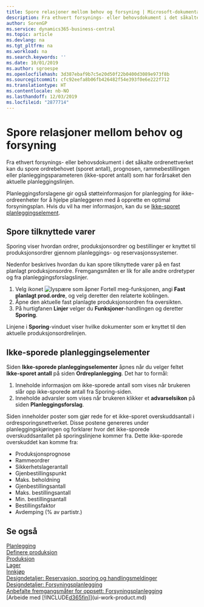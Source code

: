 ```yaml
---
title: Spore relasjoner mellom behov og forsyning | Microsoft-dokumentasjon
description: Fra ethvert forsynings- eller behovsdokument i det såkalte ordrenettverket kan du spore ordrebehovet (sporet antall), prognosen, rammebestillingen eller planleggingsparameteren (ikke-sporet antall) som har forårsaket den aktuelle planleggingslinjen.
author: SorenGP
ms.service: dynamics365-business-central
ms.topic: article
ms.devlang: na
ms.tgt_pltfrm: na
ms.workload: na
ms.search.keywords: ''
ms.date: 10/01/2019
ms.author: sgroespe
ms.openlocfilehash: 3d387ebaf9b7c5e20d50f22b0400d3089e973f8b
ms.sourcegitcommit: cfc92eefa8b06fb426482f54e393f0e6e222f712
ms.translationtype: HT
ms.contentlocale: nb-NO
ms.lasthandoff: 12/03/2019
ms.locfileid: "2877714"
---
```

# <a name="track-relations-between-demand-and-supply"></a>Spore relasjoner mellom behov og forsyning
Fra ethvert forsynings- eller behovsdokument i det såkalte ordrenettverket kan du spore ordrebehovet (sporet antall), prognosen, rammebestillingen eller planleggingsparameteren (ikke-sporet antall) som har forårsaket den aktuelle planleggingslinjen.

Planleggingsforslagene gir også støtteinformasjon for planlegging for ikke-ordreenheter for å hjelpe planleggeren med å opprette en optimal forsyningsplan. Hvis du vil ha mer informasjon, kan du se [Ikke-sporet planleggingselement](production-how-track-demand-supply.md#untracked-planning-elements).

## <a name="to-track-linked-items"></a>Spore tilknyttede varer
Sporing viser hvordan ordrer, produksjonsordrer og bestillinger er knyttet til produksjonsordrer gjennom planleggings- og reservasjonssystemer.

Nedenfor beskrives hvordan du kan spore tilknyttede varer på en fast planlagt produksjonsordre. Fremgangsmåten er lik for alle andre ordretyper og fra planleggingsforslagslinjer.

1. Velg ikonet ![lyspære som åpner Fortell meg-funksjonen](media/ui-search/search_small.png "Fortell hva du vil gjøre"), angi **Fast planlagt prod.ordre**, og velg deretter den relaterte koblingen.
2. Åpne den aktuelle fast planlagte produksjonsordren fra oversikten.
3. På hurtigfanen **Linjer** velger du **Funksjoner**-handlingen og deretter **Sporing**.

Linjene i **Sporing**-vinduet viser hvilke dokumenter som er knyttet til den aktuelle produksjonsordrelinjen.

## <a name="untracked-planning-elements"></a>Ikke-sporede planleggingselementer
Siden **Ikke-sporede planleggingselementer** åpnes når du velger feltet **Ikke-sporet antall** på siden **Ordreplanlegging**. Det har to formål:

1. Inneholde informasjon om ikke-sporede antall som vises når brukeren slår opp ikke-sporede antall fra Sporing-siden.
2. Inneholde advarsler som vises når brukeren klikker et **advarselsikon** på siden **Planleggingsforslag**.

Siden inneholder poster som gjør rede for et ikke-sporet overskuddsantall i ordresporingsnettverket. Disse postene genereres under planleggingskjøringen og forklarer hvor det ikke-sporede overskuddsantallet på sporingslinjene kommer fra. Dette ikke-sporede overskuddet kan komme fra:

- Produksjonsprognose
- Rammeordrer
- Sikkerhetslagerantall
- Gjenbestillingspunkt
- Maks. beholdning
- Gjenbestillingsantall
- Maks. bestillingsantall
- Min. bestillingsantall
- Bestillingsfaktor
- Avdemping (% av partistr.)

## <a name="see-also"></a>Se også  
[Planlegging](production-planning.md)   
[Definere produksjon](production-configure-production-processes.md)  
[Produksjon](production-manage-manufacturing.md)    
[Lager](inventory-manage-inventory.md)  
[Innkjøp](purchasing-manage-purchasing.md)  
[Designdetaljer: Reservasjon, sporing og handlingsmeldinger](design-details-reservation-order-tracking-and-action-messaging.md)  
[Designdetaljer: Forsyningsplanlegging](design-details-supply-planning.md)   
[Anbefalte fremgangsmåter for oppsett: Forsyningsplanlegging](setup-best-practices-supply-planning.md)  
[Arbeide med [!INCLUDE[d365fin](includes/d365fin_md.md)]](ui-work-product.md)
